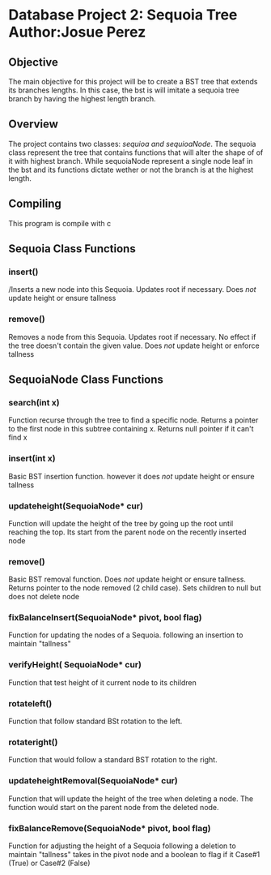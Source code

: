 # Database Project 2: Sequoia Tree  Author:Josue Perez

## Objective
The main objective for this project will be to create a BST tree that extends its branches lengths. In this case, the bst is will imitate a sequoia tree branch by having the highest length branch.

## Overview
The project contains two classes: *sequioa and sequioaNode*. The sequoia class represent the tree that contains functions that will alter the shape of of it with highest branch. While sequoiaNode represent a single node leaf in the bst and its functions dictate wether or not the branch is at the highest length.

## Compiling 
This program is compile with c

>

## Sequoia Class Functions 

### insert()
/Inserts a new node into this Sequoia. Updates root if necessary. Does *not* update height or ensure tallness

### remove()
Removes a node from this Sequoia. Updates root if necessary. No effect if the tree doesn't contain the given value. Does *not* update height or enforce tallness

## SequoiaNode Class Functions

### search(int x)
Function recurse through the tree to find a specific node. Returns a pointer to the first node in this subtree containing x. Returns null pointer if it can't find x

### insert(int x)
Basic BST insertion function. however it does *not* update height or ensure tallness

### updateheight(SequoiaNode* cur)
Function will update the height of the tree by going up the root until reaching the top. Its start from the parent node on the recently inserted node

### remove()
Basic BST removal function. Does *not* update height or ensure tallness. Returns pointer to the node removed (2 child case). Sets children to null but does not delete node

### fixBalanceInsert(SequoiaNode* pivot, bool flag)
Function for updating the nodes of a Sequoia. following an insertion to maintain "tallness"

### verifyHeight( SequoiaNode* cur)
Function that test height of it current node to its children

### rotateleft()
Function that follow standard BSt rotation to the left.

### rotateright()
Function that would follow a standard BST rotation to the right.

### updateheightRemoval(SequoiaNode* cur)
Function that will update the height of the tree when deleting a node.  The function would start on the parent node from the deleted node.

### fixBalanceRemove(SequoiaNode* pivot, bool flag)
Function for adjusting the height of a Sequoia following a deletion to maintain "tallness" takes in the pivot node and a boolean to flag if it Case#1 (True) or Case#2 (False)
>